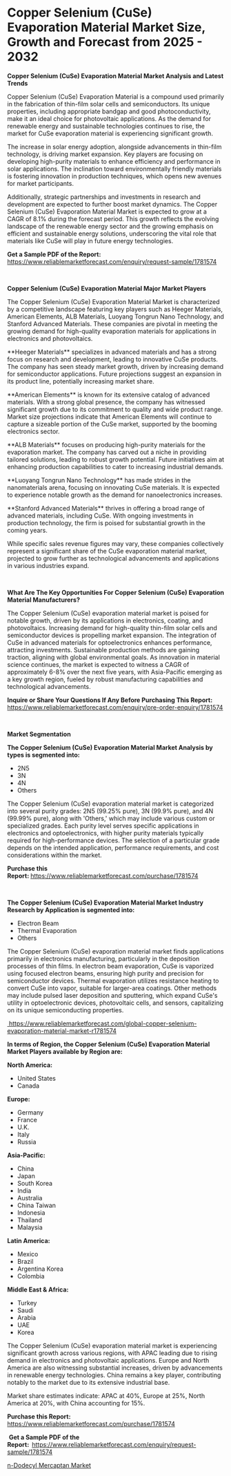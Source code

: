 <p><h1>Copper Selenium (CuSe) Evaporation Material Market Size, Growth and Forecast from 2025 - 2032</h1></p><p><strong>Copper Selenium (CuSe) Evaporation Material Market Analysis and Latest Trends</strong></p>
<p><p>Copper Selenium (CuSe) Evaporation Material is a compound used primarily in the fabrication of thin-film solar cells and semiconductors. Its unique properties, including appropriate bandgap and good photoconductivity, make it an ideal choice for photovoltaic applications. As the demand for renewable energy and sustainable technologies continues to rise, the market for CuSe evaporation material is experiencing significant growth.</p><p>The increase in solar energy adoption, alongside advancements in thin-film technology, is driving market expansion. Key players are focusing on developing high-purity materials to enhance efficiency and performance in solar applications. The inclination toward environmentally friendly materials is fostering innovation in production techniques, which opens new avenues for market participants. </p><p>Additionally, strategic partnerships and investments in research and development are expected to further boost market dynamics. The Copper Selenium (CuSe) Evaporation Material Market is expected to grow at a CAGR of 8.1% during the forecast period. This growth reflects the evolving landscape of the renewable energy sector and the growing emphasis on efficient and sustainable energy solutions, underscoring the vital role that materials like CuSe will play in future energy technologies.</p></p>
<p><strong>Get a Sample PDF of the Report:&nbsp;</strong> <a href="https://www.reliablemarketforecast.com/enquiry/request-sample/1781574?utm_campaign=3512&utm_medium=2&utm_source=Github&utm_content=ia&utm_term=03042025&utm_id=copper-selenium-cuse-evaporation-material">https://www.reliablemarketforecast.com/enquiry/request-sample/1781574</a></p>
<p>&nbsp;</p>
<p><strong>Copper Selenium (CuSe) Evaporation Material Major Market Players</strong></p>
<p><p>The Copper Selenium (CuSe) Evaporation Material Market is characterized by a competitive landscape featuring key players such as Heeger Materials, American Elements, ALB Materials, Luoyang Tongrun Nano Technology, and Stanford Advanced Materials. These companies are pivotal in meeting the growing demand for high-quality evaporation materials for applications in electronics and photovoltaics.</p><p>**Heeger Materials** specializes in advanced materials and has a strong focus on research and development, leading to innovative CuSe products. The company has seen steady market growth, driven by increasing demand for semiconductor applications. Future projections suggest an expansion in its product line, potentially increasing market share.</p><p>**American Elements** is known for its extensive catalog of advanced materials. With a strong global presence, the company has witnessed significant growth due to its commitment to quality and wide product range. Market size projections indicate that American Elements will continue to capture a sizeable portion of the CuSe market, supported by the booming electronics sector.</p><p>**ALB Materials** focuses on producing high-purity materials for the evaporation market. The company has carved out a niche in providing tailored solutions, leading to robust growth potential. Future initiatives aim at enhancing production capabilities to cater to increasing industrial demands.</p><p>**Luoyang Tongrun Nano Technology** has made strides in the nanomaterials arena, focusing on innovating CuSe materials. It is expected to experience notable growth as the demand for nanoelectronics increases.</p><p>**Stanford Advanced Materials** thrives in offering a broad range of advanced materials, including CuSe. With ongoing investments in production technology, the firm is poised for substantial growth in the coming years.</p><p>While specific sales revenue figures may vary, these companies collectively represent a significant share of the CuSe evaporation material market, projected to grow further as technological advancements and applications in various industries expand.</p></p>
<p>&nbsp;</p>
<p><strong>What Are The Key Opportunities For Copper Selenium (CuSe) Evaporation Material Manufacturers?</strong></p>
<p><p>The Copper Selenium (CuSe) evaporation material market is poised for notable growth, driven by its applications in electronics, coating, and photovoltaics. Increasing demand for high-quality thin-film solar cells and semiconductor devices is propelling market expansion. The integration of CuSe in advanced materials for optoelectronics enhances performance, attracting investments. Sustainable production methods are gaining traction, aligning with global environmental goals. As innovation in material science continues, the market is expected to witness a CAGR of approximately 6-8% over the next five years, with Asia-Pacific emerging as a key growth region, fueled by robust manufacturing capabilities and technological advancements.</p></p>
<p><strong>Inquire or Share Your Questions If Any Before Purchasing This Report:</strong> <a href="https://www.reliablemarketforecast.com/enquiry/pre-order-enquiry/1781574?utm_campaign=3512&utm_medium=2&utm_source=Github&utm_content=ia&utm_term=03042025&utm_id=copper-selenium-cuse-evaporation-material">https://www.reliablemarketforecast.com/enquiry/pre-order-enquiry/1781574</a></p>
<p>&nbsp;</p>
<p><strong>Market Segmentation</strong></p>
<p><strong>The Copper Selenium (CuSe) Evaporation Material Market Analysis by types is segmented into:</strong></p>
<p><ul><li>2N5</li><li>3N</li><li>4N</li><li>Others</li></ul></p>
<p><p>The Copper Selenium (CuSe) evaporation material market is categorized into several purity grades: 2N5 (99.25% pure), 3N (99.9% pure), and 4N (99.99% pure), along with 'Others,' which may include various custom or specialized grades. Each purity level serves specific applications in electronics and optoelectronics, with higher purity materials typically required for high-performance devices. The selection of a particular grade depends on the intended application, performance requirements, and cost considerations within the market.</p></p>
<p><strong>Purchase this Report:&nbsp;</strong><a href="https://www.reliablemarketforecast.com/purchase/1781574?utm_campaign=3512&utm_medium=2&utm_source=Github&utm_content=ia&utm_term=03042025&utm_id=copper-selenium-cuse-evaporation-material">https://www.reliablemarketforecast.com/purchase/1781574</a></p>
<p>&nbsp;</p>
<p><strong>The Copper Selenium (CuSe) Evaporation Material Market Industry Research by Application is segmented into:</strong></p>
<p><ul><li>Electron Beam</li><li>Thermal Evaporation</li><li>Others</li></ul></p>
<p><p>The Copper Selenium (CuSe) evaporation material market finds applications primarily in electronics manufacturing, particularly in the deposition processes of thin films. In electron beam evaporation, CuSe is vaporized using focused electron beams, ensuring high purity and precision for semiconductor devices. Thermal evaporation utilizes resistance heating to convert CuSe into vapor, suitable for larger-area coatings. Other methods may include pulsed laser deposition and sputtering, which expand CuSe's utility in optoelectronic devices, photovoltaic cells, and sensors, capitalizing on its unique semiconducting properties.</p></p>
<p><a href="https://www.reliablemarketforecast.com/global-copper-selenium-evaporation-material-market-r1781574?utm_campaign=3512&utm_medium=2&utm_source=Github&utm_content=ia&utm_term=03042025&utm_id=copper-selenium-cuse-evaporation-material">&nbsp;https://www.reliablemarketforecast.com/global-copper-selenium-evaporation-material-market-r1781574</a></p>
<p><strong>In terms of Region, the Copper Selenium (CuSe) Evaporation Material Market Players available by Region are:</strong></p>
<p>
    <p> <strong> North America: </strong>
        <ul>
            <li>United States</li>
            <li>Canada</li>
        </ul>
        </p> 
    <p> <strong> Europe: </strong>
        <ul>
            <li>Germany</li>
            <li>France</li>
            <li>U.K.</li>
            <li>Italy</li>
            <li>Russia</li>
        </ul>
        </p> 
    <p> <strong> Asia-Pacific: </strong>
        <ul>
            <li>China</li>
            <li>Japan</li>
            <li>South Korea</li>
            <li>India</li>
            <li>Australia</li>
            <li>China Taiwan</li>
            <li>Indonesia</li>
            <li>Thailand</li>
            <li>Malaysia</li>
        </ul>
        </p> 
    <p> <strong> Latin America: </strong>
        <ul>
            <li>Mexico</li>
            <li>Brazil</li>
            <li>Argentina Korea</li>
            <li>Colombia</li>
        </ul>
        </p> 
    <p> <strong> Middle East & Africa: </strong>
        <ul>
            <li>Turkey</li>
            <li>Saudi</li>
            <li>Arabia</li>
            <li>UAE</li>
            <li>Korea</li>
        </ul>
    </p>
    </p>
<p><p>The Copper Selenium (CuSe) evaporation material market is experiencing significant growth across various regions, with APAC leading due to rising demand in electronics and photovoltaic applications. Europe and North America are also witnessing substantial increases, driven by advancements in renewable energy technologies. China remains a key player, contributing notably to the market due to its extensive industrial base. </p><p>Market share estimates indicate: APAC at 40%, Europe at 25%, North America at 20%, with China accounting for 15%.</p></p>
<p><strong>Purchase this Report: </strong><a href="https://www.reliablemarketforecast.com/purchase/1781574?utm_campaign=3512&utm_medium=2&utm_source=Github&utm_content=ia&utm_term=03042025&utm_id=copper-selenium-cuse-evaporation-material">https://www.reliablemarketforecast.com/purchase/1781574</a></p>
<p>&nbsp;<strong>Get a Sample PDF of the Report:&nbsp;&nbsp;</strong><a href="https://www.reliablemarketforecast.com/enquiry/request-sample/1781574?utm_campaign=3512&utm_medium=2&utm_source=Github&utm_content=ia&utm_term=03042025&utm_id=copper-selenium-cuse-evaporation-material">https://www.reliablemarketforecast.com/enquiry/request-sample/1781574</a></p>
<p><strong></strong></p>
<p><p><a href="https://github.com/haimamuirev8/Market-Research-Report-List-1/blob/main/n-dodecyl-mercaptan-market.md?utm_campaign=3512&utm_medium=2&utm_source=Github&utm_content=ia&utm_term=03042025&utm_id=copper-selenium-cuse-evaporation-material">n-Dodecyl Mercaptan Market</a></p></p>